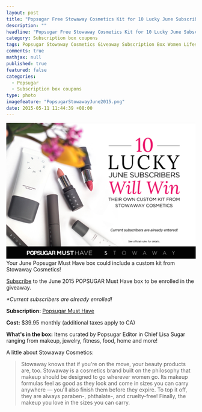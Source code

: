 ```yaml
---
layout: post
title: "Popsugar Free Stowaway Cosmetics Kit for 10 Lucky June Subscribers!"
description: ""
headline: "Popsugar Free Stowaway Cosmetics Kit for 10 Lucky June Subscribers!"
category: Subscription box coupons
tags: Popsugar Stowaway Cosmetics Giveaway Subscription Box Women Lifestyle June 2015
comments: true
mathjax: null
published: true
featured: false
categories: 
  - Popsugar
  - Subscription box coupons
type: photo
imagefeature: "PopsugarStowawayJune2015.png"
date: 2015-05-11 11:44:39 +08:00
---
```


![Popsugar Stowaway Cosmetics Giveaway](/images/PopsugarStowawayJune2015.png)
Your June Popsugar Must Have box could include a custom kit from Stowaway Cosmetics!
<p><a href="http://popsu.gr/vdrb">Subscribe</a> to the June 2015 POPSUGAR Must Have box to be enrolled in the giveaway.</p>
<p><i>*Current subscribers are already enrolled!</i></p>
<p><b>Subscription:</b> <a href="http://popsu.gr/vdrb">Popsugar Must Have</a></p>
<p><b>Cost:</b> $39.95 monthly (additional taxes apply to CA)</p>
<p><b>What's in the box:</b> Items curated by Popsugar Editor in Chief Lisa Sugar ranging from makeup, jewelry, fitness, food, home and more!</p>

A little about Stowaway Cosmetics:
<blockquote>Stowaway knows that if you're on the move, your beauty products are, too. Stowaway is a cosmetics brand built on the philosophy that makeup should be designed to go wherever women go. Its makeup formulas feel as good as they look and come in sizes you can carry anywhere — you'll also finish them before they expire. To top it off, they are always paraben-, phthalate-, and cruelty-free! Finally, the makeup you love in the sizes you can carry.</blockquote>
